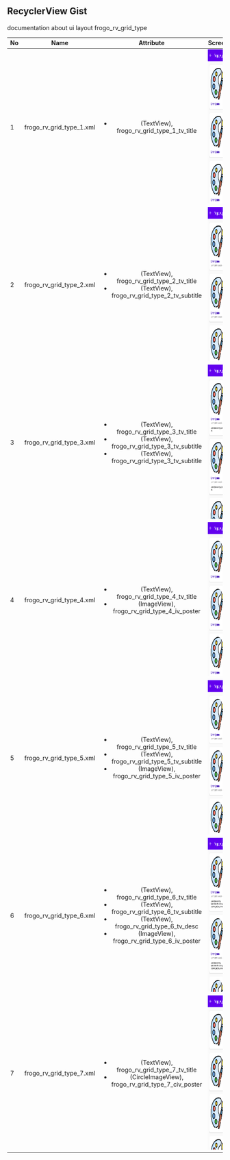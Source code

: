 ## RecyclerView Gist
documentation about ui layout frogo_rv_grid_type

| No | Name                 | Attribute                   | Screenshoot              |
| -- | :------------------: | :-------------------------: | :-----------------------:|
| 1  | frogo_rv_grid_type_1.xml | <ul><li>(TextView), frogo_rv_grid_type_1_tv_title</li></ul> | <span align="center"><img width="200px" height="360px" src="image/ss_grid_type_1.png"></span> |
| 2  | frogo_rv_grid_type_2.xml | <ul><li>(TextView), frogo_rv_grid_type_2_tv_title</li><li>(TextView), frogo_rv_grid_type_2_tv_subtitle</li></ul> | <span align="center"><img width="200px" height="360px" src="image/ss_grid_type_2.png"></span> |
| 3  | frogo_rv_grid_type_3.xml | <ul><li>(TextView), frogo_rv_grid_type_3_tv_title</li><li>(TextView), frogo_rv_grid_type_3_tv_subtitle</li><li>(TextView), frogo_rv_grid_type_3_tv_subtitle</li></ul> | <span align="center"><img width="200px" height="360px" src="image/ss_grid_type_3.png"></span> |
| 4  | frogo_rv_grid_type_4.xml | <ul><li>(TextView), frogo_rv_grid_type_4_tv_title</li><li>(ImageView), frogo_rv_grid_type_4_iv_poster</li></ul> | <span align="center"><img width="200px" height="360px" src="image/ss_grid_type_4.png"></span> |
| 5  | frogo_rv_grid_type_5.xml | <ul><li>(TextView), frogo_rv_grid_type_5_tv_title</li><li>(TextView), frogo_rv_grid_type_5_tv_subtitle</li><li>(ImageView), frogo_rv_grid_type_5_iv_poster</li></ul> | <span align="center"><img width="200px" height="360px" src="image/ss_grid_type_5.png"></span> |
| 6  | frogo_rv_grid_type_6.xml | <ul><li>(TextView), frogo_rv_grid_type_6_tv_title</li><li>(TextView), frogo_rv_grid_type_6_tv_subtitle</li><li>(TextView), frogo_rv_grid_type_6_tv_desc</li><li>(ImageView), frogo_rv_grid_type_6_iv_poster</li></ul> | <span align="center"><img width="200px" height="360px" src="image/ss_grid_type_6.png"></span> |
| 7  | frogo_rv_grid_type_7.xml | <ul><li>(TextView), frogo_rv_grid_type_7_tv_title</li><li>(CircleImageView), frogo_rv_grid_type_7_civ_poster</li></ul> | <span align="center"><img width="200px" height="360px" src="image/ss_grid_type_7.png"></span> |
